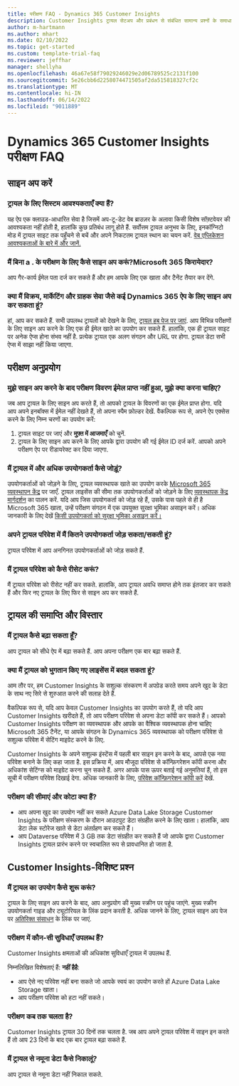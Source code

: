 ```yaml
---
title: परीक्षण FAQ - Dynamics 365 Customer Insights
description: Customer Insights ट्रायल सेटअप और प्रबंधन से संबंधित सामान्य प्रश्नों के समाधान. प्लेटफ़ॉर्म और ऐप-विशिष्ट समस्याओं को हल करने का तरीका जानें.
author: m-hartmann
ms.author: mhart
ms.date: 02/10/2022
ms.topic: get-started
ms.custom: template-trial-faq
ms.reviewer: jeffhar
manager: shellyha
ms.openlocfilehash: 46a67e58f79029246029e2d06789525c2131f100
ms.sourcegitcommit: 5e26cbb6d2258074471505af2da515818327cf2c
ms.translationtype: MT
ms.contentlocale: hi-IN
ms.lasthandoff: 06/14/2022
ms.locfileid: "9011889"
---
```

# <a name="dynamics-365-customer-insights-trial-faq"></a>Dynamics 365 Customer Insights परीक्षण FAQ

## <a name="sign-up"></a>साइन अप करें

### <a name="what-are-the-system-requirements-for-the-trial"></a>ट्रायल के लिए सिस्टम आवश्यकताएँ क्या हैं?

यह ऐप एक क्लाउड-आधारित सेवा है जिसमें अप-टू-डेट वेब ब्राउज़र के अलावा किसी विशेष सॉफ़्टवेयर की आवश्यकता नहीं होती है, हालांकि कुछ प्रतिबंध लागू होते हैं. सर्वोत्तम ट्रायल अनुभव के लिए, इनकॉग्निटो मोड में ट्रायल साइट तक पहुँचने से बचें और अपने निकटतम ट्रायल स्थान का चयन करें. [वेब एप्लिकेशन आवश्यकताओं के बारे में और जानें.](/power-platform/admin/web-application-requirements)

### <a name="how-do-i-sign-up-for-the-trial-without-a-microsoft-365-tenant"></a>मैं बिना a . के परीक्षण के लिए कैसे साइन अप करूं?Microsoft 365 किरायेदार?

आप गैर-कार्य ईमेल पता दर्ज कर सकते हैं और हम आपके लिए एक खाता और टैनेंट तैयार कर देंगे.

### <a name="can-i-sign-up-for-multiple-dynamics-365-apps-such-as-sales-marketing-and-customer-service"></a>क्या मैं विक्रय, मार्केटिंग और ग्राहक सेवा जैसे कई Dynamics 365 ऐप के लिए साइन अप कर सकता हूं?

हां, आप कर सकते हैं. सभी उपलब्ध ट्रायलों को देखने के लिए, [ट्रायल हब पेज पर जाएं](https://dynamics.microsoft.com/dynamics-365-free-trial). आप विभिन्न परीक्षणों के लिए साइन अप करने के लिए एक ही ईमेल खाते का उपयोग कर सकते हैं. हालांकि, एक ही ट्रायल साइट पर अनेक ऐप्स होना संभव नहीं है. प्रत्येक ट्रायल एक अलग संगठन और URL पर होगा. ट्रायल डेटा सभी ऐप्स में साझा नहीं किया जाएगा.

## <a name="trial-app"></a>परीक्षण अनुप्रयोग

### <a name="i-didnt-receive-the-trial-details-email-after-signing-up-what-should-i-do"></a>मुझे साइन अप करने के बाद परीक्षण विवरण ईमेल प्राप्त नहीं हुआ, मुझे क्या करना चाहिए?

जब आप ट्रायल के लिए साइन अप करते हैं, तो आपको ट्रायल के विवरणों का एक ईमेल प्राप्त होगा. यदि आप अपने इनबॉक्स में ईमेल नहीं देखते हैं, तो अपना स्पैम फ़ोल्डर देखें. वैकल्पिक रूप से, अपने ऐप एक्सेस करने के लिए निम्न चरणों का उपयोग करें:

1. ट्रायल साइट पर जाएं और **मुफ़्त में आजमाएँ** को चुनें.
1. ट्रायल के लिए साइन अप करने के लिए आपके द्वारा उपयोग की गई ईमेल ID दर्ज करें. आपको अपने परीक्षण ऐप पर रीडायरेक्ट कर दिया जाएगा.

### <a name="how-do-i-add-more-users-to-a-trial"></a>मैं ट्रायल में और अधिक उपयोगकर्ता कैसे जोड़ूं?

उपयोगकर्ताओं को जोड़ने के लिए, ट्रायल व्यवस्थापक खाते का उपयोग करके [Microsoft 365 व्यवस्थापन केंद्र](https://admin.microsoft.com) पर जाएँ. ट्रायल लाइसेंस की सीमा तक उपयोगकर्ताओं को जोड़ने के लिए [व्यवस्थापक केंद्र मार्गदर्शन](/microsoft-365/admin/add-users/add-users) का पालन करें. यदि आप जिस उपयोगकर्ता को जोड़ रहे हैं, उसके पास पहले से ही है Microsoft 365 खाता, उन्हें परीक्षण संगठन में एक उपयुक्त सुरक्षा भूमिका असाइन करें। अधिक जानकारी के लिए देखें [किसी उपयोगकर्ता को सुरक्षा भूमिका असाइन करें।](/power-platform/admin/create-users-assign-online-security-roles#assign-a-security-role-to-a-user)

### <a name="how-many-users-can-i-add-to-my-trial-environment"></a>अपने ट्रायल परिवेश में मैं कितने उपयोगकर्ता जोड़ सकता/सकती हूं?

ट्रायल परिवेश में आप अनगिनत उपयोगकर्ताओं को जोड़ सकते हैं.

### <a name="how-do-i-reset-the-trial-environment"></a>मैं ट्रायल परिवेश को कैसे रीसेट करूं?

मैं ट्रायल परिवेश को रीसेट नहीं कर सकते. हालांकि, आप ट्रायल अवधि समाप्त होने तक इंतजार कर सकते हैं और फिर नए ट्रायल के लिए फिर से साइन अप कर सकते हैं.

## <a name="trial-expiration-and-extension"></a>ट्रायल की समाप्ति और विस्तार

### <a name="how-do-i-extend-the-trial"></a>मैं ट्रायल कैसे बढ़ा सकता हूँ?

आप ट्रायल को सीधे ऐप में बढ़ा सकते हैं. आप अपना परीक्षण एक बार बढ़ा सकते हैं.

### <a name="can-i-convert-the-trial-to-a-paid-license"></a>क्या मैं ट्रायल को भुगतान किए गए लाइसेंस में बदल सकता हूं?

आम तौर पर, हम Customer Insights के सशुल्क संस्करण में अपग्रेड करते समय अपने खुद के डेटा के साथ नए सिरे से शुरुआत करने की सलाह देते हैं. 

वैकल्पिक रूप से, यदि आप केवल Customer Insights का उपयोग करते हैं, तो यदि आप Customer Insights खरीदते हैं, तो आप परीक्षण परिवेश से अपना डेटा कॉपी कर सकते हैं। आपको Customer Insights परीक्षण का व्यवस्थापक और आपके का वैश्विक व्यवस्थापक होना चाहिए Microsoft 365 टैनेंट, या आपके संगठन के Dynamics 365 व्यवस्थापक को परीक्षण परिवेश से सशुल्क परिवेश में सेटिंग माइग्रेट करने के लिए.

Customer Insights के अपने सशुल्क इंस्टेंस में पहली बार साइन इन करने के बाद, आपसे एक नया परिवेश बनाने के लिए कहा जाता है. इस प्रक्रिया में, आप मौजूदा परिवेश से कॉन्फ़िगरेशन कॉपी करना और अधिकांश सेटिंग्स को माइग्रेट करना चुन सकते हैं. अगर आपके पास ऊपर बताई गई अनुमतियां हैं, तो इस सूची में परीक्षण परिवेश दिखाई देगा. अधिक जानकारी के लिए, [परिवेश कॉन्फ़िगरेशन कॉपी करें](create-environment.md#copy-the-environment-configuration) देखें.

### <a name="what-are-the-trial-limits-and-quotas"></a>परीक्षण की सीमाएं और कोटा क्या हैं?

- आप अपना खुद का उपयोग नहीं कर सकते Azure Data Lake Storage Customer Insights के परीक्षण संस्करण के दौरान आउटपुट डेटा संग्रहीत करने के लिए खाता। हालांकि, आप डेटा लेक स्टोरेज खाते से डेटा अंतर्ग्रहण कर सकते हैं।
- आप Dataverse परिवेश में 3 GB तक डेटा संग्रहीत कर सकते हैं जो आपके द्वारा Customer Insights ट्रायल प्रारंभ करने पर स्वचालित रूप से प्रावधानित हो जाता है.

## <a name="customer-insights-specific-questions"></a>Customer Insights-विशिष्ट प्रश्न

### <a name="how-do-i-start-using-the-trial"></a>मैं ट्रायल का उपयोग कैसे शुरू करूं?

ट्रायल के लिए साइन अप करने के बाद, आप अनुप्रयोग की मुख्य स्क्रीन पर पहुंच जाएंगे. मुख्य स्क्रीन उपयोगकर्ता गाइड और ट्यूटोरियल के लिंक प्रदान करती है. अधिक जानने के लिए, ट्रायल साइन अप पेज पर [अतिरिक्त संसाधन](trial-signup.md#additional-resources) के लिंक पर जाएं.

### <a name="what-features-are-available-in-the-trial"></a>परीक्षण में कौन-सी सुविधाएँ उपलब्ध हैं?

Customer Insights क्षमताओं की अधिकांश सुविधाएँ ट्रायल में उपलब्ध हैं.

निम्नलिखित विशेषताएं हैं: **नहीं हैहै**:

- आप ऐसे नए परिवेश नहीं बना सकते जो आपके स्वयं का उपयोग करते हों Azure Data Lake Storage खाता।
- आप परीक्षण परिवेश को हटा नहीं सकते।

### <a name="how-long-does-the-trial-last"></a>परीक्षण कब तक चलता है?

Customer Insights ट्रायल 30 दिनों तक चलता है. जब आप अपने ट्रायल परिवेश में साइन इन करते हैं तो आप 23 दिनों के बाद एक बार ट्रायल बढ़ा सकते हैं.

### <a name="how-do-i-remove-sample-data-from-the-trial"></a>मैं ट्रायल से नमूना डेटा कैसे निकालूं?

आप ट्रायल से नमूना डेटा नहीं निकाल सकते.
